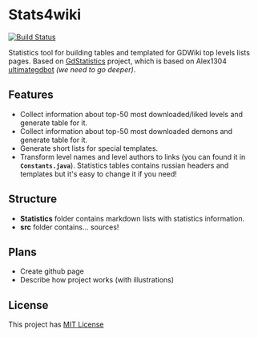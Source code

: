 # Stats4wiki

[![Build Status](https://travis-ci.org/DoubleCookies/stats4wiki.svg?branch=master)](https://travis-ci.org/killhtf/stats4wiki)

Statistics tool for building tables and templated for GDWiki top levels lists pages. Based on [GdStatistics](https://github.com/DoubleCookies/GDStatistics) project, which is based on Alex1304 [ultimategdbot](https://github.com/alex1304/ultimategdbot) *(we need to go deeper)*. 

## Features
- Collect information about top-50 most downloaded/liked levels and generate table for it.
- Collect information about top-50 most downloaded demons and generate table for it.
- Generate short lists for special templates.
- Transform level names and level authors to links (you can found it in **`Constants.java`**).
Statistics tables contains russian headers and templates but it's easy to change it if you need! 

## Structure
- **Statistics** folder contains markdown lists with statistics information.
- **src** folder contains... sources!

## Plans
- Create github page
- Describe how project works (with illustrations)

## License
This project has [MIT License](https://opensource.org/licenses/MIT)